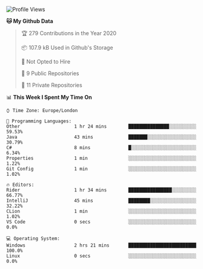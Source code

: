 <!--START_SECTION:waka-->
![Profile Views](http://img.shields.io/badge/Profile%20Views-0-blue)

**🐱 My Github Data** 

> 🏆 279 Contributions in the Year 2020
 > 
> 📦 107.9 kB Used in Github's Storage 
 > 
> 🚫 Not Opted to Hire
 > 
> 📜 9 Public Repositories
 > 
> 🔑 11 Private Repositories 

📊 **This Week I Spent My Time On** 

```text
⌚︎ Time Zone: Europe/London

💬 Programming Languages: 
Other                    1 hr 24 mins        ███████████████░░░░░░░░░░   59.53% 
Java                     43 mins             ███████░░░░░░░░░░░░░░░░░░   30.79% 
C#                       8 mins              █░░░░░░░░░░░░░░░░░░░░░░░░   6.34% 
Properties               1 min               ░░░░░░░░░░░░░░░░░░░░░░░░░   1.22% 
Git Config               1 min               ░░░░░░░░░░░░░░░░░░░░░░░░░   1.02%

🔥 Editors: 
Rider                    1 hr 34 mins        ████████████████░░░░░░░░░   66.77% 
IntelliJ                 45 mins             ████████░░░░░░░░░░░░░░░░░   32.22% 
CLion                    1 min               ░░░░░░░░░░░░░░░░░░░░░░░░░   1.02% 
VS Code                  0 secs              ░░░░░░░░░░░░░░░░░░░░░░░░░   0.0%

💻 Operating System: 
Windows                  2 hrs 21 mins       █████████████████████████   100.0% 
Linux                    0 secs              ░░░░░░░░░░░░░░░░░░░░░░░░░   0.0%

```


<!--END_SECTION:waka-->